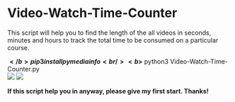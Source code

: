 # Video-Watch-Time-Counter
This script will help you to find the length of the all videos in seconds, minutes and hours to track the total time to be consumed on a particular course.

<b>$</b> pip3 install pymediainfo<br/>
<b>$</b> python3 Video-Watch-Time-Counter.py<br/>
<img src="https://i.ibb.co/3RKrcm9/command.png"/>
<img src="https://i.ibb.co/t8cPrDd/result.png" />

<b>If this script help you in anyway, please give my first start. Thanks!</b>
